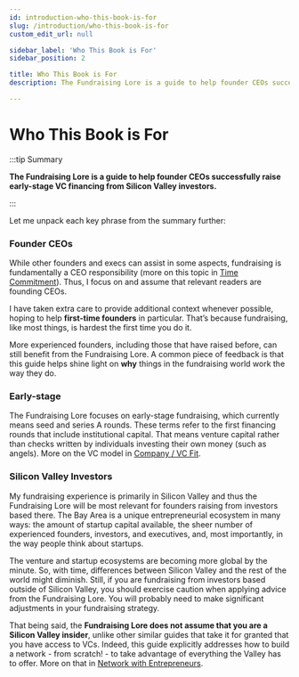 ```yaml
---
id: introduction-who-this-book-is-for
slug: /introduction/who-this-book-is-for
custom_edit_url: null

sidebar_label: 'Who This Book is For'
sidebar_position: 2

title: Who This Book is For
description: The Fundraising Lore is a guide to help founder CEOs successfully raise early-stage VC financing from Silicon Valley investors.

---
```


# Who This Book is For

:::tip Summary

**The Fundraising Lore is a guide to help founder CEOs successfully raise early-stage VC financing from Silicon Valley investors.**

:::

Let me unpack each key phrase from the summary further:

### Founder CEOs

While other founders and execs can assist in some aspects, fundraising is fundamentally a CEO responsibility (more on this topic in [Time Commitment](/deciding-to-fundraise/tactical-considerations/time-commitment)). Thus, I focus on and assume that relevant readers are founding CEOs. 

I have taken extra care to provide additional context whenever possible, hoping to help **first-time founders** in particular. That’s because fundraising, like most things, is hardest the first time you do it. 

More experienced founders, including those that have raised before, can still benefit from the Fundraising Lore. A common piece of feedback is that this guide helps shine light on **why** things in the fundraising world work the way they do.

### Early-stage

The Fundraising Lore focuses on early-stage fundraising, which currently means seed and series A rounds. These terms refer to the first financing rounds that include institutional capital. That means venture capital rather than checks written by individuals investing their own money (such as angels). More on the VC model in [Company / VC Fit](/deciding-to-fundraise/company-vc-fit).

### Silicon Valley Investors

My fundraising experience is primarily in Silicon Valley and thus the Fundraising Lore will be most relevant for founders raising from investors based there. The Bay Area is a unique entrepreneurial ecosystem in many ways: the amount of startup capital available, the sheer number of experienced founders, investors, and executives, and, most importantly, in the way people think about startups. 

The venture and startup ecosystems are becoming more global by the minute. So, with time, differences between Silicon Valley and the rest of the world might diminish. Still, if you are fundraising from investors based outside of Silicon Valley, you should exercise caution when applying advice from the Fundraising Lore. You will probably need to make significant adjustments in your fundraising strategy. 

That being said, the **Fundraising Lore does not assume that you are a Silicon Valley insider**, unlike other similar guides that take it for granted that you have access to VCs. Indeed, this guide explicitly addresses how to build a network - from scratch! - to take advantage of everything the Valley has to offer. More on that in [Network with Entrepreneurs](/phase-i-preparation/network-with-entrepreneurs/why-network).